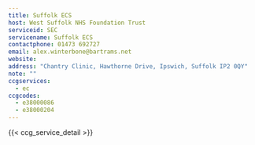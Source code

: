 ```yaml
---
title: Suffolk ECS
host: West Suffolk NHS Foundation Trust
serviceid: SEC
servicename: Suffolk ECS
contactphone: 01473 692727
email: alex.winterbone@bartrams.net
website: 
address: "Chantry Clinic, Hawthorne Drive, Ipswich, Suffolk IP2 0QY"
note: ""
ccgservices:
  - ec
ccgcodes:
  - e38000086
  - e38000204
---
```


{{< ccg_service_detail >}}

